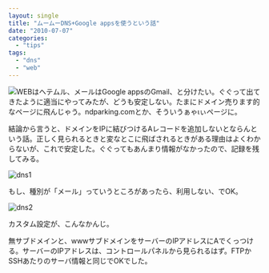 ```yaml
---
layout: single
title: "ムームーDNS+Google appsを使うという話"
date: "2010-07-07"
categories: 
  - "tips"
tags: 
  - "dns"
  - "web"
---
```


![](file:///C:/Documents%20and%20Settings/NaoMatsumura/%E3%83%87%E3%82%B9%E3%82%AF%E3%83%88%E3%83%83%E3%83%97/dns1.jpg)WEBはヘテムル、メールはGoogle appsのGmail、と分けたい。ぐぐって出てきたように適当にやってみたが、どうも安定しない。たまにドメイン売ります的なページに飛んじゃう。ndparking.comとか、そういうぁゃιぃページに。

結論から言うと、ドメインをIPに結びつけるAレコードを追加しないとならんという話。正しく見られるときと変なとこに飛ばされるときがある理由はよくわからないが、これで安定した。ぐぐってもあんまり情報がなかったので、記録を残してみる。

![](https://blog.naotaco.com/assets/images/posts/2010/07/dns11.png "dns1")

もし、種別が「メール」っていうところがあったら、利用しない、でOK。

![](https://blog.naotaco.com/assets/images/posts/2010/07/dns22.png "dns2")

カスタム設定が、こんなかんじ。

無サブドメインと、wwwサブドメインをサーバーのIPアドレスにAでくっつける。サーバーのIPアドレスは、コントロールパネルから見られるはず。FTPかSSHあたりのサーバ情報と同じでOKでした。
